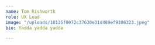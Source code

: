 ```yaml
---
name: Tom Rishworth
role: UX Lead
image: "/uploads/10125f0072c37630e31d489ef9306323.jpeg"
bio: Yadda yadda yadda

---
```

